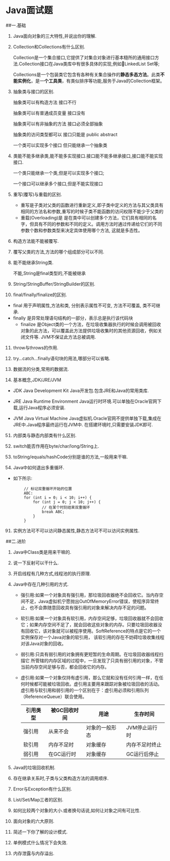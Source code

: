 # Java面试题
##一.基础
1. Java面向对象的三大特性,并说出你的理解.    

2. Collection和Collections有什么区别.

   Collection是一个集合接口,它提供了对集合对象进行基本糙所的通用接口方法.Collection接口在Java类库中有很多具体的实现,例如LinkedList Set等;

   Collections是一个包装类它包含有各种有关集合操作的**静态多态方法**。此类**不能实例化**，是一**个工具类**，有类似排序等功能,服务于Java的Collection框架。

3. 抽象类与接口的区别.

   抽象类可以有构造方法 接口不行

   抽象类可以有普通成员变量 接口没有

   抽象类可以有非抽象的方法 接口必须全部抽象

   抽象类的访问类型都可以 接口只能是 public abstract

   一个类可以实现多个接口 但只能继承一个抽象类

4. 类能不能多继承类,能不能多实现接口.接口能不能多继承接口,接口能不能实现接口.

   一个类只能继承一个类,但是可以实现多个接口;

   一个接口可以继承多个接口,但是不能实现接口

5. 重写(覆写)与重载的区别.

   * 重写是子类对父类的函数进行重新定义,即子类中定义的方法与其父类具有相同的方法名和参数,重写的时候子类不能函数的访问权限不能少于父类的

   - 重载(Overloading)是 是在类中可以创建多个方法，它们具有相同的名字，但具有不同的参数和不同的定义。调用方法时通过传递给它们的不同参数个数和参数类型来决定具体使用哪个方法, 这就是多态性。

6. 构造方法能不能被覆写.

7. 覆写父类的方法,方法的哪个组成部分可以不同.

8. 能不能继承String类.

   不能,String是final类型的,不能被继承

9. String/StringBuffer/StringBuilder的区别.

10. final/finally/finalize的区别.

- final 用于声明属性,方法和类, 分别表示属性不可变, 方法不可覆盖, 类不可继承.
- finally 是异常处理语句结构的一部分，表示总是执行该代码块
   - finalize 是Object类的一个方法，在垃圾收集器执行的时候会调用被回收对象的此方法，可以覆盖此方法提供垃圾收集时的其他资源回收，例如关闭文件等. JVM不保证此方法总被调用.

11. throw与throws的作用.

21. try…catch…finally语句块的用法,哪部分可以省略.

31. 数据流的分类,常用的数据流.

41. 基本概念,JDK/JRE/JVM

- JDK Java Development Kit Java开发包.包含JRE和Java的常用类库.

- JRE Java Runtime Environment Java运行时环境.可以单独在Oracle官网下载,运行Java程序必须安装.

- JVM Java Virtual Machine Java虚拟机.Oracle官网不提供单独下载,集成在JRE中.Java程序最终运行在JVM中.
在搭建环境时,只需要安装JDK即可.

51. 内部类与静态内部类有什么区别.

61. switch能否作用在byte/char/long/String上.

71. toString/equals/hashCode分别是谁的方法,一般用来干嘛.

81. Java中如何退出多重循环.
- 如下所示:
```
        // 标记双重循环开始的位置
        ABC:
        for (int i = 0; i < 10; i++) {
            for (int j = 0; j < 10; j++) {
                // 在某个时刻结束双重循环
                break ABC;    
            }
        }
```

91. 实例方法可不可以访问静态属性,静态方法可不可以访问实例属性.

##二.进阶

1. Java中Class类是用来干嘛的.

2. 说一下反射可以干什么.

3. 开启线程有几种方式,线程池的执行原理.

4. Java中存在几种引用的方式.

   - 强引用:如果一个对象具有强引用，那垃圾回收器绝不会回收它。当内存空间不足，Java虚拟机宁愿抛出OutOfMemoryError错误，使程序异常终止，也不会靠随意回收具有强引用的对象来解决内存不足的问题。

   - 软引用:如果一个对象具有软引用，内存空间足够，垃圾回收器就不会回收它；如果内存空间不足了，就会回收这些对象的内存。只要垃圾回收器没有回收它，该对象就可以被程序使用。SoftReference的特点是它的一个实例保存对一个Java对象的软引用， 该软引用的存在不妨碍垃圾收集线程对该Java对象的回收。

   - 弱引用:只具有弱引用的对象拥有更短暂的生命周期。在垃圾回收器线程扫描它 所管辖的内存区域的过程中，一旦发现了只具有弱引用的对象，不管当前内存空间足够与否，都会回收它的内存。

   - 虚引用:如果一个对象仅持有虚引用，那么它就和没有任何引用一样，在任何时候都可能被垃圾回收。虚引用主要用来跟踪对象被垃圾回收的活动。虚引用与软引用和弱引用的一个区别在于：虚引用必须和引用队列（ReferenceQueue）联合使用。

     | 引用类型 | 被GC回收时间 | 用途      | 生存时间     |
     | ---- | ------- | ------- | -------- |
     | 强引用  | 从来不会    | 对象的一般形态 | JVM停止运行时 |
     | 软引用  | 内存不足时   | 对象缓存    | 内存不足时终止  |
     | 弱引用  | 在GC运行时  | 对象缓存    | GC运行后停止  |

5. Java的垃圾回收机制.

6. 存在继承关系时,子类与父类构造方法的调用顺序.

7. Error与Exception有什么区别.

8. List/Set/Map三者的区别.

9. 如何比较两个对象的大小.或者换句话说,如何让对象之间有可比性.

10. 面向对象的六大原则.

11. 简述一下你了解的设计模式.

12. 单例模式什么情况下会失效.

13. 内存泄露与内存溢出.

